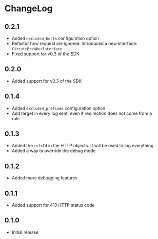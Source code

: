 # ChangeLog

## 0.2.1

- Added `excluded_hosts` configuration option
- Refactor how request are ignored: Introduced a new interface: `CircuitBreakerInterface`
- Fixed support for v0.3 of the SDK

## 0.2.0

- Added support for v0.3 of the SDK

## 0.1.4

- Added `excluded_prefixes` configuration option
- Add target in every log sent, even if redirection does not come from a rule

## 0.1.3

- Added the `ruleId` in the HTTP objects. It will be used to log everything
- Added a way to override the debug mode

## 0.1.2

- Added more debugging features

## 0.1.1

- Added support for 410 HTTP status code

## 0.1.0

- Initial release
